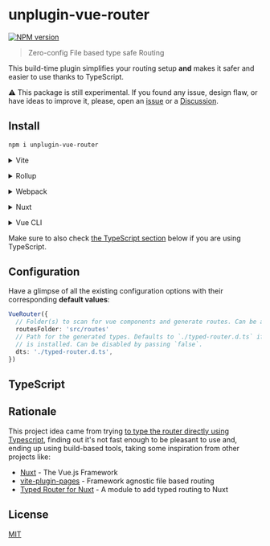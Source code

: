 # unplugin-vue-router

[![NPM version](https://img.shields.io/npm/v/unplugin-vue-router?color=black&label=)](https://www.npmjs.com/package/unplugin-vue-router)

> Zero-config File based type safe Routing

This build-time plugin simplifies your routing setup **and** makes it safer and easier to use thanks to TypeScript.

⚠️ This package is still experimental. If you found any issue, design flaw, or have ideas to improve it, please, open an [issue](https://github.com/posva/unplugin-vue-router/issues/new/choose) or a [Discussion](https://github.com/posva/unplugin-vue-router/discussions).

## Install

```bash
npm i unplugin-vue-router
```

<details>
<summary>Vite</summary><br>

```ts
// vite.config.ts
import VueRouter from 'unplugin-vue-router/vite'

export default defineConfig({
  plugins: [
    VueRouter({
      /* options */
    }),
  ],
})
```

Example: [`playground/`](./playground/)

<br></details>

<details>
<summary>Rollup</summary><br>

```ts
// rollup.config.js
import VueRouter from 'unplugin-vue-router/rollup'

export default {
  plugins: [
    VueRouter({
      /* options */
    }),
  ],
}
```

<br></details>

<details>
<summary>Webpack</summary><br>

```ts
// webpack.config.js
module.exports = {
  /* ... */
  plugins: [
    require('unplugin-vue-router/webpack')({
      /* options */
    }),
  ],
}
```

<br></details>

<details>
<summary>Nuxt</summary><br>

```ts
// nuxt.config.js
export default {
  buildModules: [
    [
      'unplugin-vue-router/nuxt',
      {
        /* options */
      },
    ],
  ],
}
```

> This module works for both Nuxt 2 and [Nuxt Vite](https://github.com/nuxt/vite)

<br></details>

<details>
<summary>Vue CLI</summary><br>

```ts
// vue.config.js
module.exports = {
  configureWebpack: {
    plugins: [
      require('unplugin-vue-router/webpack')({
        /* options */
      }),
    ],
  },
}
```

<br></details>

Make sure to also check [the TypeScript section](#typescript) below if you are using TypeScript.

## Configuration

Have a glimpse of all the existing configuration options with their corresponding **default values**:

```ts
VueRouter({
  // Folder(s) to scan for vue components and generate routes. Can be a string or an array of strings.
  routesFolder: 'src/routes'
  // Path for the generated types. Defaults to `./typed-router.d.ts` if typescript
  // is installed. Can be disabled by passing `false`.
  dts: './typed-router.d.ts',
})
```

## TypeScript

## Rationale

This project idea came from trying [to type the router directly using Typescript](https://github.com/vuejs/router/pull/1397/commits/c577998f3edaa6a1eb9474c27ab6c58f6e2d7c8a), finding out it's not fast enough to be pleasant to use and, ending up using build-based tools, taking some inspiration from other projects like:

- [Nuxt](https://nuxtjs.org/) - The Vue.js Framework
- [vite-plugin-pages](https://github.com/hannoeru/vite-plugin-pages) - Framework agnostic file based routing
- [Typed Router for Nuxt](https://github.com/victorgarciaesgi/nuxt-typed-router) - A module to add typed routing to Nuxt

## License

[MIT](http://opensource.org/licenses/MIT)

